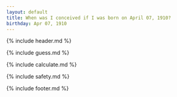 ```yaml
---
layout: default
title: When was I conceived if I was born on April 07, 1910?
birthday: Apr 07, 1910
---
```


{% include header.md %}

{% include guess.md %}

{% include calculate.md %}

{% include safety.md %}

{% include footer.md %}



